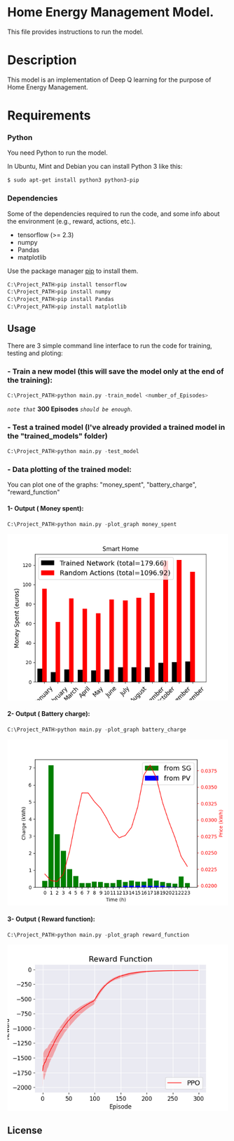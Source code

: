 # Home Energy Management Model.
This file provides instructions to run the model.

# Description
This model is an implementation of Deep Q learning for the purpose of Home Energy Management.

# Requirements
### Python
You need Python to run the model.

In Ubuntu, Mint and Debian you can install Python 3 like this:
```bash
$ sudo apt-get install python3 python3-pip
```

### Dependencies
Some of the dependencies required to run the code, and some info about the environment (e.g., reward, actions, etc.).

 - tensorflow (>= 2.3)
 - numpy
 - Pandas
 - matplotlib

Use the package manager [pip](https://pip.pypa.io/en/stable/) to install them.

```bash
C:\Project_PATH>pip install tensorflow
C:\Project_PATH>pip install numpy
C:\Project_PATH>pip install Pandas
C:\Project_PATH>pip install matplotlib
```

## Usage
There are 3 simple command line interface to run the code for training, testing and ploting:

### - Train a new model (this will save the model only at the end of the training):
```python
C:\Project_PATH>python main.py -train_model <number_of_Episodes>
```
_`note that`_ **300 Episodes** _`should be enough`_.



### - Test a trained model (I've already provided a trained model in the "trained_models" folder)
```python
C:\Project_PATH>python main.py -test_model
```



### - Data plotting of the trained model:
You can plot one of the graphs: "money_spent", "battery_charge", "reward_function"

#### 1- Output ( Money spent):
```python
C:\Project_PATH>python main.py -plot_graph money_spent
```
![alt text](images/money_spent.png "Money spent")


#### 2- Output ( Battery charge):
```python
C:\Project_PATH>python main.py -plot_graph battery_charge
```
![alt text](images/battery_charge.png "Battery charge")


#### 3- Output ( Reward function):
```python
C:\Project_PATH>python main.py -plot_graph reward_function
```
![alt text](images/reward_function.png "reward_function")


## License
